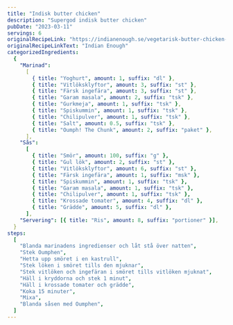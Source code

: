 ```yaml
---
title: "Indisk butter chicken"
description: "Supergod indisk butter chicken"
pubDate: "2023-03-11"
servings: 6
originalRecipeLink: "https://indianenough.se/vegetarisk-butter-chicken-murgh-makhani/"
originalRecipeLinkText: "Indian Enough"
categorizedIngredients:
  {
    "Marinad":
      [
        { title: "Yoghurt", amount: 1, suffix: "dl" },
        { title: "Vitlöksklyftor", amount: 3, suffix: "st" },
        { title: "Färsk ingefära", amount: 3, suffix: "st" },
        { title: "Garam masala", amount: 2, suffix: "tsk" },
        { title: "Gurkmeja", amount: 1, suffix: "tsk" },
        { title: "Spiskummin", amount: 1, suffix: "tsk" },
        { title: "Chilipulver", amount: 1, suffix: "tsk" },
        { title: "Salt", amount: 0.5, suffix: "tsk" },
        { title: "Oumph! The Chunk", amount: 2, suffix: "paket" },
      ],
    "Sås":
      [
        { title: "Smör", amount: 100, suffix: "g" },
        { title: "Gul lök", amount: 2, suffix: "st" },
        { title: "Vitlöksklyftor", amount: 6, suffix: "st" },
        { title: "Färsk ingefära", amount: 1, suffix: "msk" },
        { title: "Spiskummin", amount: 1, suffix: "tsk" },
        { title: "Garam masala", amount: 1, suffix: "tsk" },
        { title: "Chilipulver", amount: 1, suffix: "tsk" },
        { title: "Krossade tomater", amount: 4, suffix: "dl" },
        { title: "Grädde", amount: 5, suffix: "dl" },
      ],
    "Servering": [{ title: "Ris", amount: 8, suffix: "portioner" }],
  }
steps:
  [
    "Blanda marinadens ingredienser och låt stå över natten",
    "Stek Oumphen",
    "Hetta upp smöret i en kastrull",
    "Stek löken i smöret tills den mjuknar",
    "Stek vitlöken och ingefäran i smöret tills vitlöken mjuknat",
    "Häll i kryddorna och stek 1 minut",
    "Häll i krossade tomater och grädde",
    "Koka 15 minuter",
    "Mixa",
    "Blanda såsen med Oumphen",
  ]
---
```

